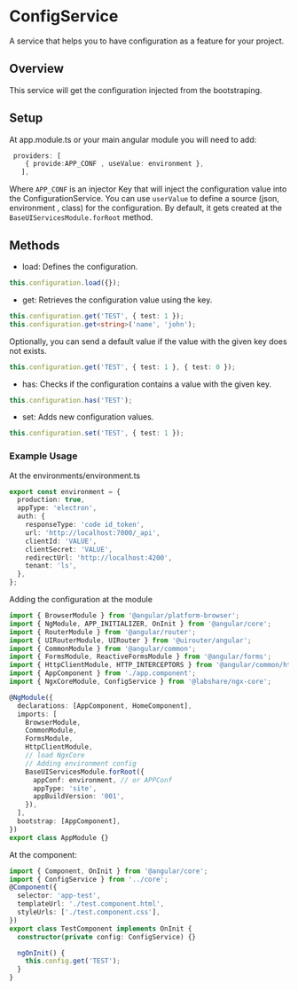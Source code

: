 # ConfigService

A service that helps you to have configuration as a feature for your project.

## Overview

This service will get the configuration injected from the bootstraping.

## Setup

At app.module.ts or your main angular module you will need to add:

```ts
 providers: [
    { provide:APP_CONF , useValue: environment },
   ],
```

Where `APP_CONF` is an injector Key that will inject the configuration value into the ConfigurationService. You can use
`userValue` to define a source (json, environment , class) for the configuration. By default, it gets created at the
`BaseUIServicesModule.forRoot` method.

## Methods

- load: Defines the configuration.

```ts
this.configuration.load({});
```

- get: Retrieves the configuration value using the key.

```ts
this.configuration.get('TEST', { test: 1 });
this.configuration.get<string>('name', 'john');
```

Optionally, you can send a default value if the value with the given key does not exists.

```ts
this.configuration.get('TEST', { test: 1 }, { test: 0 });
```

- has: Checks if the configuration contains a value with the given key.

```ts
this.configuration.has('TEST');
```

- set: Adds new configuration values.

```ts
this.configuration.set('TEST', { test: 1 });
```

### Example Usage

At the environments/environment.ts

```ts
export const environment = {
  production: true,
  appType: 'electron',
  auth: {
    responseType: 'code id_token',
    url: 'http://localhost:7000/_api',
    clientId: 'VALUE',
    clientSecret: 'VALUE',
    redirectUrl: 'http://localhost:4200',
    tenant: 'ls',
  },
};
```

Adding the configuration at the module

```ts
import { BrowserModule } from '@angular/platform-browser';
import { NgModule, APP_INITIALIZER, OnInit } from '@angular/core';
import { RouterModule } from '@angular/router';
import { UIRouterModule, UIRouter } from '@uirouter/angular';
import { CommonModule } from '@angular/common';
import { FormsModule, ReactiveFormsModule } from '@angular/forms';
import { HttpClientModule, HTTP_INTERCEPTORS } from '@angular/common/http';
import { AppComponent } from './app.component';
import { NgxCoreModule, ConfigService } from '@labshare/ngx-core';

@NgModule({
  declarations: [AppComponent, HomeComponent],
  imports: [
    BrowserModule,
    CommonModule,
    FormsModule,
    HttpClientModule,
    // load NgxCore
    // Adding environment config
    BaseUIServicesModule.forRoot({
      appConf: environment, // or APPConf
      appType: 'site',
      appBuildVersion: '001',
    }),
  ],
  bootstrap: [AppComponent],
})
export class AppModule {}
```

At the component:

```ts
import { Component, OnInit } from '@angular/core';
import { ConfigService } from '../core';
@Component({
  selector: 'app-test',
  templateUrl: './test.component.html',
  styleUrls: ['./test.component.css'],
})
export class TestComponent implements OnInit {
  constructor(private config: ConfigService) {}

  ngOnInit() {
    this.config.get('TEST');
  }
}
```
